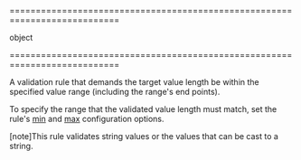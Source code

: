 <!--**
/*-------------------------------------------
    Auto-generated file. Do not modify.
-------------------------------------------

**-->
===========================================================================
<!--type-->object<!--/type-->
===========================================================================

<!--shortDescription-->
A validation rule that demands the target value length be within the specified value range (including the range's end points).
<!--/shortDescription-->

<!--fullDescription-->
To specify the range that the validated value length must match, set the rule's [min](/Documentation/ApiReference/UI_Widgets/dxValidator/Validation_Rules/StringLengthRule/#min) and [max](/Documentation/ApiReference/UI_Widgets/dxValidator/Validation_Rules/StringLengthRule/#max) configuration options.

[note]This rule validates string values or the values that can be cast to a string.
<!--/fullDescription-->